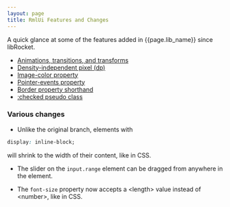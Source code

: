 ```yaml
---
layout: page
title: RmlUi Features and Changes
---
```


A quick glance at some of the features added in {{page.lib_name}} since libRocket.

 * [Animations, transitions, and transforms](rcss/animations_transitions_transforms.html)
 * [Density-independent pixel (dp)](rcss/syntax.html#density-independent-pixel-dp)
 * [Image-color property](rcss/colours_backgrounds.html#image-colour-the-image-color-property)
 * [Pointer-events property](rcss/user_interface.html#pointer-events-the-pointer-events-property)
 * [Border property shorthand](rcss/box_model.html#border-shorthands)
 * [:checked pseudo class](rcss/selectors.html)
 

### Various changes


 * Unlike the original branch, elements with
```css
display: inline-block;
```
will shrink to the width of their content, like in CSS.

 * The slider on the `input.range` element can be dragged from anywhere in the element.
 
 * The `font-size` property now accepts a \<length\> value instead of \<number\>, like in CSS.

